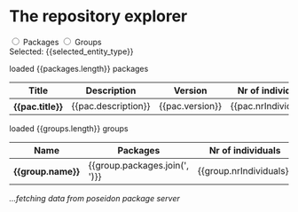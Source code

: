 # The repository explorer

<script>
  Vue.createApp({
    data () {
     return {
        packages: null,
        groups: null,
        selected_entity_type: "packages"
      }
    },
    async mounted () {
      const response_pacs = await fetch("https://c107-224.cloud.gwdg.de/packages_all")
      const pacs = await response_pacs.json()
      const response_groups = await fetch("https://c107-224.cloud.gwdg.de/groups_all")
      const groups = await response_groups.json()
      this.packages = pacs
      this.groups = groups
    }
  }).mount('#explorer');
</script>

<div id="explorer">
  
  <input type="radio" id="packages_radio" value="packages" v-model="selected_entity_type" />
  <label for="packages_radio">Packages</label>
  <input type="radio" id="groups_radio" value="groups" v-model="selected_entity_type" />
  <label for="groups_radio">Groups</label>
  
  <div>Selected: {{selected_entity_type}}</div>
  <div v-if="packages && selected_entity_type === 'packages'">
    <p>loaded {{packages.length}} packages</p>
    <table>
      <thead>
        <tr>
          <th>Title</th>
          <th>Description</th>
          <th>Version</th>
          <th>Nr of individuals</th>
        </tr>
      </thead>
      <tbody>
      <tr v-for="pac in packages">
        <th>{{pac.title}}</td>
        <td>{{pac.description}}</td>
        <td>{{pac.version}}</td>
        <td>{{pac.nrIndividuals}}</td>
      </tr>
      </tbody>
    </table>
  </div>
  <div v-else-if="groups && selected_entity_type === 'groups'">
    <p>loaded {{groups.length}} groups</p>
    <table>
      <thead>
        <tr>
          <th>Name</th>
          <th>Packages</th>
          <th>Nr of individuals</th>
        </tr>
      </thead>
      <tbody>
      <tr v-for="group in groups">
        <th>{{group.name}}</td>
        <td>{{group.packages.join(', ')}}</td>
        <td>{{group.nrIndividuals}}</td>
      </tr>
      </tbody>
    </table>
  </div>
  <div v-else><i>...fetching data from poseidon package server</i></div>
</div>